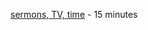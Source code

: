 
[sermons, TV, time](https://music.youtube.com/watch?v=XNQBkO5N8vc&list=MLPRb_po_COuhrvuQyYWsFxIXam91cm5hbCBvZiBwcmF5ZXIgdm9sIDMaDGV0aGFuIG1pbGxlciINaHR0cCB1cGxvYWRlcg) - 15 minutes